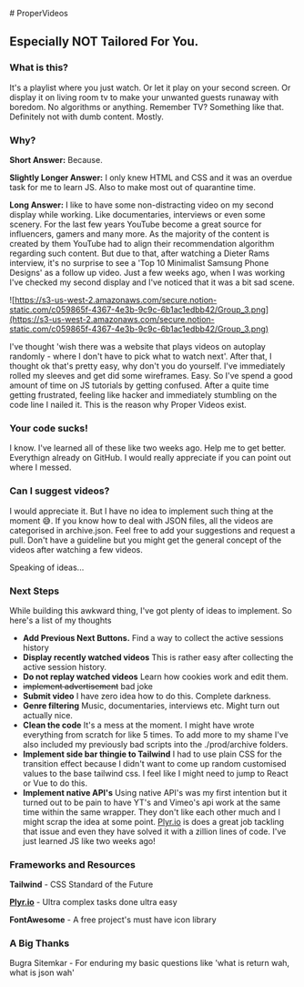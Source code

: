 # ProperVideos
## Especially NOT Tailored For You.

### What is this?

It's a playlist where you just watch. Or let it play on your second screen. Or display it on living room tv to make your unwanted guests runaway with boredom. No algorithms or anything. Remember TV? Something like that.  Definitely not with dumb content. Mostly.

### Why?

**Short Answer:** Because.

**Slightly Longer Answer:** I only knew HTML and CSS and it was an overdue task for me to learn JS. Also to make most out of quarantine time. 

**Long Answer:** I like to have some non-distracting video on my second display while working. Like documentaries, interviews or even some scenery. For the last few years YouTube become a great source for influencers, gamers and many more. As the majority of the content is created by them YouTube had to align their recommendation algorithm regarding such content. But due to that, after watching a Dieter Rams interview, it's no surprise to see a 'Top 10 Minimalist Samsung Phone Designs' as a follow up video. Just a few weeks ago, when I was working I've checked my second display and I've noticed that it was a bit sad scene. 

![https://s3-us-west-2.amazonaws.com/secure.notion-static.com/c059865f-4367-4e3b-9c9c-6b1ac1edbb42/Group_3.png](https://s3-us-west-2.amazonaws.com/secure.notion-static.com/c059865f-4367-4e3b-9c9c-6b1ac1edbb42/Group_3.png)

I've thought 'wish there was a website that plays videos on autoplay randomly - where I don't have to pick what to watch next'. After that, I thought ok that's pretty easy, why don't you do yourself. I've  immediately rolled my sleeves and get did some wireframes. Easy. So I've spend a good amount of time on JS tutorials by getting confused. After a quite time getting frustrated, feeling like hacker and immediately stumbling on the code line I nailed it. This is the reason why Proper Videos exist. 

### Your code sucks!

I know. I've learned all of these like two weeks ago. Help me to get better. Everythign already on GitHub. I would really appreciate if you can point out where I messed. 

### Can I suggest videos?

I would appreciate it. But I have no idea to implement such thing at the moment 😅. If you know how to deal with JSON files, all the videos are categorised in archive.json. Feel free to add your suggestions and request a pull. Don't have a guideline but you might get the general concept of the videos after watching a few videos. 

Speaking of ideas...

### Next Steps

While building this awkward thing, I've got plenty of ideas to implement. So here's a list of my thoughts

- **Add Previous Next Buttons.** Find a way to collect the active sessions history
- **Display recently watched videos** This is rather easy after collecting the active session history.
- **Do not replay watched videos** Learn how cookies work and edit them.
- ~~implement advertisement~~  bad joke
- **Submit video** I have zero idea how to do this. Complete darkness.
- **Genre filtering** Music, documentaries, interviews etc. Might turn out actually nice.
- **Clean the code** It's a mess at the moment. I might have wrote everything from scratch for like 5 times. To add more to my shame I've also included my previously bad scripts into the ./prod/archive   folders.
- **Implement side bar thingie to Tailwind** I had to use plain CSS for the transition effect because I didn't want to come up random customised values to the base tailwind css. I feel like I might need to jump to React or Vue to do this.
- **Implement native API's** Using native API's was my first intention but it turned out to be pain to have YT's and Vimeo's api work at the same time within the same wrapper. They don't like each other much and I might scrap the idea at some point. [Plyr.io](http://plyr.io) is does a great job tackling that issue and even they have solved it with a zillion lines of code. I've just learned JS like two weeks ago!

### Frameworks and Resources

**Tailwind** - CSS Standard of the Future

**[Plyr.io](http://plyr.io)** - Ultra complex tasks done ultra easy 

**FontAwesome** - A free project's must have icon library

### A Big **Thanks**

Bugra Sitemkar - For enduring my basic questions like 'what is return wah, what is json wah'